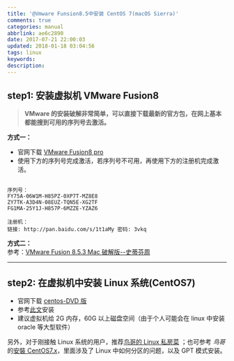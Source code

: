 ```yaml
---
title: '@Vmware Funsion8.5中安装 CentOS 7(macOS Sierra)'
comments: true
categories: manual
abbrlink: ae6c2890
date: 2017-07-21 22:00:03
updated: 2018-01-18 03:04:56
tags: linux
keywords:
description:
---
```



## step1: 安装虚拟机 VMware Fusion8

> __VMware 的安装破解非常简单，可以直接下载最新的官方包，在网上基本都能搜到可用的序列号去激活。__

__方式一：__

- 官网下载 [VMware Fusion8 pro](https://my.vmware.com/en/web/vmware/info/slug/desktop_end_user_computing/vmware_fusion/8_0)
- 使用下方的序列号完成激活，若序列号不可用，再使用下方的注册机完成激活。

```

序列号：
FY75A-06W1M-H85PZ-0XP7T-MZ8E8
ZY7TK-A3D4N-08EUZ-TQN5E-XG2TF
FG1MA-25Y1J-H857P-6MZZE-YZAZ6

注册机：
链接: http://pan.baidu.com/s/1t1aMy 密码: 3vkq

```

__方式二：__  
参考：[VMware Fusion 8.5.3 Mac 破解版--史蒂芬周](http://www.sdifen.com/vmwarefusion853.html)

---

## step2: 在虚拟机中安装 Linux 系统(CentOS7)

- 官网下载 [centos-DVD 版](https://www.centos.org/download/)
- 参考[此文](http://www.echojb.com/network/2017/01/22/308045.html)安装
- 建议虚拟机给 2G 内存，60G 以上磁盘空间（由于个人可能会在 linux 中安装 oracle 等大型软件）

另外，对于刚接触 Linux 系统的用户，推荐[鸟哥的 Linux 私房菜](http://linux.vbird.org/linux_basic/) ；也可参考 _鸟哥_ 的[安裝 CentOS7.x](http://linux.vbird.org/linux_basic/0157installcentos7.php)，里面涉及了 Linux 中如何分区的问题，以及 GPT 模式安装。

